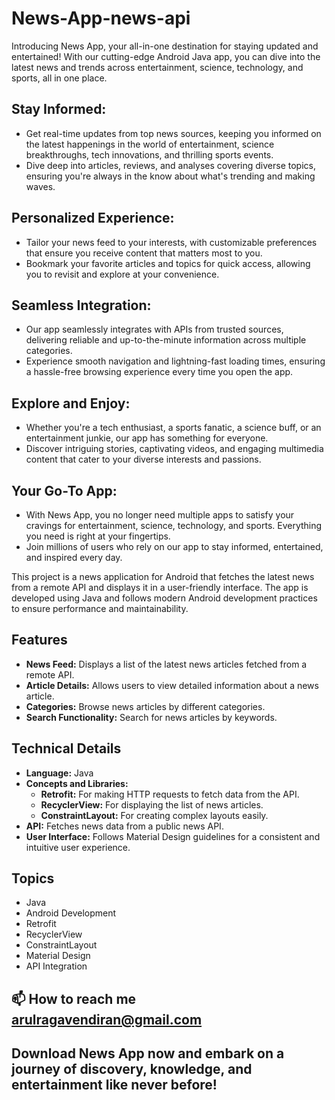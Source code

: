 # News-App-news-api
Introducing News App, your all-in-one destination for staying updated and entertained! With our cutting-edge Android Java app, you can dive into the latest news and trends across entertainment, science, technology, and sports, all in one place.

## Stay Informed:
- Get real-time updates from top news sources, keeping you informed on the latest happenings in the world of entertainment, science breakthroughs, tech innovations, and thrilling sports events.
- Dive deep into articles, reviews, and analyses covering diverse topics, ensuring you're always in the know about what's trending and making waves.

## Personalized Experience:
- Tailor your news feed to your interests, with customizable preferences that ensure you receive content that matters most to you.
- Bookmark your favorite articles and topics for quick access, allowing you to revisit and explore at your convenience.

## Seamless Integration:
- Our app seamlessly integrates with APIs from trusted sources, delivering reliable and up-to-the-minute information across multiple categories.
- Experience smooth navigation and lightning-fast loading times, ensuring a hassle-free browsing experience every time you open the app.

## Explore and Enjoy:
- Whether you're a tech enthusiast, a sports fanatic, a science buff, or an entertainment junkie, our app has something for everyone.
- Discover intriguing stories, captivating videos, and engaging multimedia content that cater to your diverse interests and passions.

## Your Go-To App:
- With News App, you no longer need multiple apps to satisfy your cravings for entertainment, science, technology, and sports. Everything you need is right at your fingertips.
- Join millions of users who rely on our app to stay informed, entertained, and inspired every day.

This project is a news application for Android that fetches the latest news from a remote API and displays it in a user-friendly interface. The app is developed using Java and follows modern Android development practices to ensure performance and maintainability.

## Features
- **News Feed:** Displays a list of the latest news articles fetched from a remote API.
- **Article Details:** Allows users to view detailed information about a news article.
- **Categories:** Browse news articles by different categories.
- **Search Functionality:** Search for news articles by keywords.

  
## Technical Details
- **Language:** Java
- **Concepts and Libraries:**
  - **Retrofit:** For making HTTP requests to fetch data from the API.
  - **RecyclerView:** For displaying the list of news articles.
  - **ConstraintLayout:** For creating complex layouts easily.
- **API:** Fetches news data from a public news API.
- **User Interface:** Follows Material Design guidelines for a consistent and intuitive user experience.

## Topics
- Java
- Android Development
- Retrofit
- RecyclerView
- ConstraintLayout
- Material Design
- API Integration

## 📫 How to reach me **arulragavendiran@gmail.com**


## Download News App now and embark on a journey of discovery, knowledge, and entertainment like never before!
